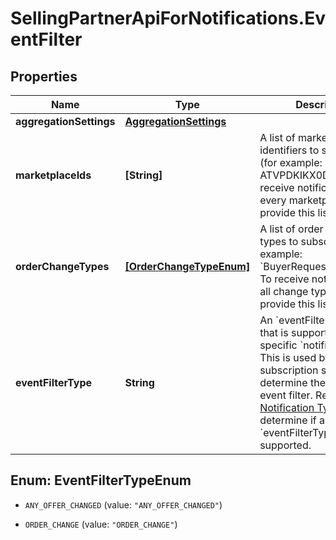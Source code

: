 # SellingPartnerApiForNotifications.EventFilter

## Properties

Name | Type | Description | Notes
------------ | ------------- | ------------- | -------------
**aggregationSettings** | [**AggregationSettings**](AggregationSettings.md) |  | [optional] 
**marketplaceIds** | **[String]** | A list of marketplace identifiers to subscribe to (for example: ATVPDKIKX0DER). To receive notifications in every marketplace, do not provide this list. | [optional] 
**orderChangeTypes** | [**[OrderChangeTypeEnum]**](OrderChangeTypeEnum.md) | A list of order change types to subscribe to (for example: &#x60;BuyerRequestedChange&#x60;). To receive notifications of all change types, do not provide this list. | [optional] 
**eventFilterType** | **String** | An &#x60;eventFilterType&#x60; value that is supported by the specific &#x60;notificationType&#x60;. This is used by the subscription service to determine the type of event filter. Refer to [Notification Type Values](https://developer-docs.amazon.com/sp-api/docs/notification-type-values) to determine if an &#x60;eventFilterType&#x60; is supported. | 



## Enum: EventFilterTypeEnum


* `ANY_OFFER_CHANGED` (value: `"ANY_OFFER_CHANGED"`)

* `ORDER_CHANGE` (value: `"ORDER_CHANGE"`)




